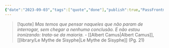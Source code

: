 ```yaml
---
{"date":"2023-09-03","tags":["quote","done"],"publish":true,"PassFrontmatter":true}
---
```


> [!quote] *Mas temos que pensar naqueles que não param de interrogar, sem chegar a nenhuma conclusão. E não estou ironizando: trata-se da maioria.*
> \- [[Albert Camus\|Albert Camus]], [[library/Le Mythe de Sisyphe\|Le Mythe de Sisyphe]] (Pg. 21)
